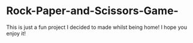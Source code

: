 # Rock-Paper-and-Scissors-Game-
This is just a fun project I decided to made whilst being home! I hope you enjoy it!
